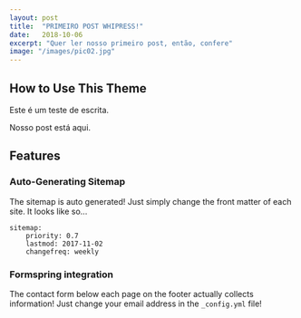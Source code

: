 ```yaml
---
layout: post
title:  "PRIMEIRO POST WHIPRESS!"
date:   2018-10-06
excerpt: "Quer ler nosso primeiro post, então, confere"
image: "/images/pic02.jpg"
---
```


## How to Use This Theme
Este é um teste de escrita.

Nosso post está aqui.
## Features
### Auto-Generating Sitemap
The sitemap is auto generated! Just simply change the front matter of each site. It looks like so...
```
sitemap:
    priority: 0.7
    lastmod: 2017-11-02
    changefreq: weekly
```
### Formspring integration
The contact form below each page on the footer actually collects information! Just change your email address in the ```_config.yml``` file!
